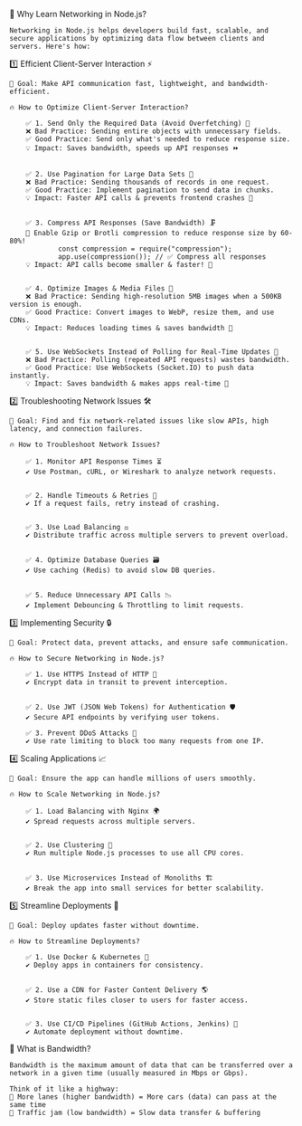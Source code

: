 🚀 Why Learn Networking in Node.js?

    Networking in Node.js helps developers build fast, scalable, and secure applications by optimizing data flow between clients and servers. Here's how:


1️⃣ Efficient Client-Server Interaction ⚡

    🔹 Goal: Make API communication fast, lightweight, and bandwidth-efficient.

    🔥 How to Optimize Client-Server Interaction?

        ✅ 1. Send Only the Required Data (Avoid Overfetching) 🚫
        ❌ Bad Practice: Sending entire objects with unnecessary fields.
        ✅ Good Practice: Send only what's needed to reduce response size.
        💡 Impact: Saves bandwidth, speeds up API responses ⏩


        ✅ 2. Use Pagination for Large Data Sets 📄
        ❌ Bad Practice: Sending thousands of records in one request.
        ✅ Good Practice: Implement pagination to send data in chunks.
        💡 Impact: Faster API calls & prevents frontend crashes 🚀


        ✅ 3. Compress API Responses (Save Bandwidth) 🗜️
        📌 Enable Gzip or Brotli compression to reduce response size by 60-80%!
                const compression = require("compression");
                app.use(compression()); // ✅ Compress all responses
        💡 Impact: API calls become smaller & faster! 🚀


        ✅ 4. Optimize Images & Media Files 🎨
        ❌ Bad Practice: Sending high-resolution 5MB images when a 500KB version is enough.
        ✅ Good Practice: Convert images to WebP, resize them, and use CDNs.
        💡 Impact: Reduces loading times & saves bandwidth 📶


        ✅ 5. Use WebSockets Instead of Polling for Real-Time Updates 📡
        ❌ Bad Practice: Polling (repeated API requests) wastes bandwidth.
        ✅ Good Practice: Use WebSockets (Socket.IO) to push data instantly.
        💡 Impact: Saves bandwidth & makes apps real-time 🚀



2️⃣ Troubleshooting Network Issues 🛠️

    🔹 Goal: Find and fix network-related issues like slow APIs, high latency, and connection failures.

    🔥 How to Troubleshoot Network Issues?

        ✅ 1. Monitor API Response Times ⏳
        ✔ Use Postman, cURL, or Wireshark to analyze network requests.


        ✅ 2. Handle Timeouts & Retries 🔄
        ✔ If a request fails, retry instead of crashing.


        ✅ 3. Use Load Balancing ⚖️
        ✔ Distribute traffic across multiple servers to prevent overload.


        ✅ 4. Optimize Database Queries 🗃️
        ✔ Use caching (Redis) to avoid slow DB queries.


        ✅ 5. Reduce Unnecessary API Calls 📉
        ✔ Implement Debouncing & Throttling to limit requests.



3️⃣ Implementing Security 🔒

    🔹 Goal: Protect data, prevent attacks, and ensure safe communication.

    🔥 How to Secure Networking in Node.js?

        ✅ 1. Use HTTPS Instead of HTTP 🔑
        ✔ Encrypt data in transit to prevent interception.


        ✅ 2. Use JWT (JSON Web Tokens) for Authentication 🛡️
        ✔ Secure API endpoints by verifying user tokens.

        ✅ 3. Prevent DDoS Attacks 🚨
        ✔ Use rate limiting to block too many requests from one IP.




4️⃣ Scaling Applications 📈

    🔹 Goal: Ensure the app can handle millions of users smoothly.

    🔥 How to Scale Networking in Node.js?

        ✅ 1. Load Balancing with Nginx 🌍
        ✔ Spread requests across multiple servers.


        ✅ 2. Use Clustering 🤖
        ✔ Run multiple Node.js processes to use all CPU cores.


        ✅ 3. Use Microservices Instead of Monoliths 🏗️
        ✔ Break the app into small services for better scalability.



5️⃣ Streamline Deployments 🚀

    🔹 Goal: Deploy updates faster without downtime.

    🔥 How to Streamline Deployments?

        ✅ 1. Use Docker & Kubernetes 🐳
        ✔ Deploy apps in containers for consistency.


        ✅ 2. Use a CDN for Faster Content Delivery 🌎
        ✔ Store static files closer to users for faster access.


        ✅ 3. Use CI/CD Pipelines (GitHub Actions, Jenkins) 🤖
        ✔ Automate deployment without downtime.





📶 What is Bandwidth?

    Bandwidth is the maximum amount of data that can be transferred over a network in a given time (usually measured in Mbps or Gbps).

    Think of it like a highway:
    🚗 More lanes (higher bandwidth) = More cars (data) can pass at the same time
    🚦 Traffic jam (low bandwidth) = Slow data transfer & buffering